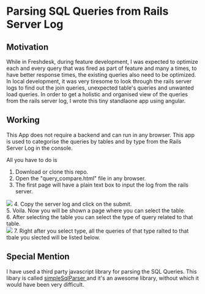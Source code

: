# Parsing SQL Queries from Rails Server Log

## Motivation
While in Freshdesk, during feature development, I was expected to optimize each and every query that was fired as part of feature and many a times, to have better response times, the existing queries also need to be optimized. In local development, it was very tiresome to look through the rails server logs to find out the join queries, unexpected table's queries and unwanted load queries. In order to get a holistic and organised view of the queries from the rails server log, I wrote this tiny standlaone app using angular.

## Working

This App does not require a backend and can run in any browser. This app is used to categorise the queries by tables and by type from the Rails Server Log in the console.

All you have to do is <br/>
1. Download or clone this repo. <br/>
2. Open the "query_compare.html" file in any browser. <br/>
3. The first page will have a plain text box to input the log from the rails server. <br/>
<img src="https://raw.githubusercontent.com/ynos1234/rails-server-log-sql-query-categorising/master/Screenshots/input.png" />
4. Copy the server log and click on the submit. <br/>
5. Voila. Now you will be shown a page where you can select the table. <br/>
6. After selecting the table you can select the type of query related to that table. <br/>
<img src="https://raw.githubusercontent.com/ynos1234/rails-server-log-sql-query-categorising/master/Screenshots/table_select.png" />
7. Right after you select type, all the queries of that type ralted to that tbale you slected will be listed below. <br/>

## Special Mention

I have used a third party javascript library for parsing the SQL Queries. 
This libary is called <a href="https://github.com/dsferruzza/simpleSqlParser"> simpleSqlParser </a> and it's an awesome library, without which it would have been very difficult.
